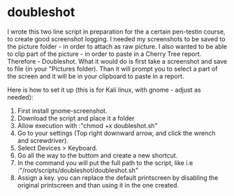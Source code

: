 # doubleshot
I wrote this two line script in preparation for the a certain pen-testin course, to create good screenshot logging. 
I needed my screenshots to be saved to the picture folder - in order to attach as raw picture.
I also wanted to be able to clip part of the picture - in order to paste in a Cherry Tree report.
Therefore - Doubleshot.
What it would do is first take a screenshot and save to file (in your "Pictures folder).
Than it will prompt you to select a part of the screen and it will be in your clipboard to paste in a report.


Here is how to set it up (this is for Kali linux, with gnome - adjust as needed):
1. First install gnome-screenshot.
2. Download the script and place it a folder 
3. Allow execution with :"chmod +x doubleshot.sh"
4. Go to your settings (Top right downward arrow, and click the wrench and screwdriver).
5. Select Devices > Keyboard.
6. Go all the way to the buttom and create a new shortcut.
7. In the command you will put the full path to the script, like i.e :"/root/scripts/doubleshot/doubleshot.sh"
8. Assign a key. you can replace the default printscreen by disabling the original printscreen and than using it in the one created.



